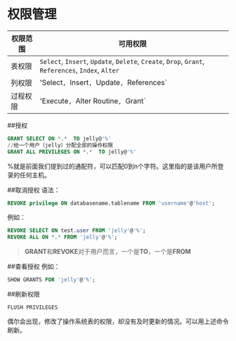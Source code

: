 权限管理
=========
|权限范围|可用权限
|----|----
|表权限|`Select`, `Insert`, `Update`, `Delete`, `Create`, `Drop`, `Grant`, `References`, `Index`, `Alter`
|列权限|'Select`, `Insert`, `Update`, `References`
|过程权限|'Execute`, `Alter Routine`, `Grant`

##授权
```sql
GRANT SELECT ON *.*  TO jelly@'%'
//给一个用户（jelly）分配全部的操作权限
GRANT ALL PRIVILEGES ON *.*  TO jelly@'%'
```
%就是前面我们提到过的通配符，可以匹配0到n个字符。这里指的是该用户所登录的任何主机。

##取消授权
语法：
```sql
REVOKE privilege ON databasename.tablename FROM 'username'@'host';
```
例如：
```sql
REVOKE SELECT ON test.user FROM 'jelly'@'%';
REVOKE ALL ON *.* FROM 'jelly'@'%';
```
>**GRANT**和**REVOKE**对于用户而言，一个是**TO**，一个是**FROM**

##查看授权
例如：
```sql
SHOW GRANTS FOR 'jelly'@'%'; 
```
##刷新权限
```
FLUSH PRIVILEGES
```
偶尔会出现，修改了操作系统表的权限，却没有及时更新的情况。可以用上述命令刷新。